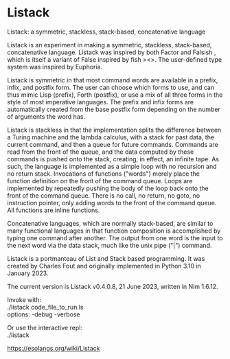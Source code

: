 # Listack
Listack: a symmetric, stackless, stack-based, concatenative  language

Listack is an experiment in making a symmetric, stackless, stack-based, concatenative language. Listack was inspired by both Factor and Falsish , which is itself a variant of False inspired by fish ><>.  The user-defined type system was inspired by Euphoria.

Listack is symmetric in that most command words are available in a prefix, infix, and postfix form. The user can choose which forms to use, and can thus mimic Lisp (prefix), Forth (postfix), or use a mix of all three forms in the style of most imperative languages. The prefix and infix forms are automatically created from the base postfix form depending on the number of arguments the word has. 

Listack is stackless in that the implementation splits the difference between a Turing machine and the lambda calculus, with a stack for past data, the current command, and then a queue for future commands. Commands are read from the front of the queue, and the data computed by these commands is pushed onto the stack, creating, in effect, an infinite tape. As such, the language is implemented as a simple loop with no recursion and no return stack. Invocations of functions ("words") merely place the function definition on the front of the command queue. Loops are implemented by repeatedly pushing the body of the loop back onto the front of the command queue. There is no call, no return, no goto, no instruction pointer, only adding words to the front of the command queue.  All functions are inline functions.

Concatenative languages, which are normally stack-based, are similar to many functional languages in that function composition is accomplished by typing one command after another. The output from one word is the input to the next word via the data stack, much like the unix pipe ("|") command.

Listack is a portmanteau of List and Stack based programming. It was created by Charles Fout and originally implemented in Python 3.10 in January 2023.

The current version is Listack v0.4.0.8, 21 June 2023, written in Nim 1.6.12.

Invoke with:  
  ./listack code_file_to_run.ls  
options: -debug -verbose

Or use the interactive repl:    
  ./listack



https://esolangs.org/wiki/Listack
